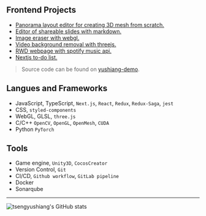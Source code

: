 ## Frontend Projects

- [Panorama layout editor for creating 3D mesh from scratch.](https://pano-to-mesh.vercel.app/)
- [Editor of shareable slides with markdown.](https://markdown-slides-editor.vercel.app/)
- [Image eraser with webgl.](https://image-eraser.vercel.app/)
- [Video background removal with threejs.](https://codesandbox.io/s/threejs-image-processing-forked-wwnc3o?file=/index.html)
- [RWD webpage with spotify music api.](https://spotify-kappa-three.vercel.app/)
- [Nextjs to-do list.](https://todolist-api-taupe.vercel.app/)

> Source code can be found on [yushiang-demo](https://github.com/orgs/yushiang-demo/repositories).

## Langues and Frameworks

- JavaScript, TypeScript, `Next.js`, `React`, `Redux`, `Redux-Saga`, `jest`
- CSS, `styled-components`
- WebGL, GLSL, `three.js`
- C/C++ `OpenCV`, `OpenGL`, `OpenMesh`, `CUDA`
- Python `PyTorch`

## Tools

- Game engine, `Unity3D`, `CocosCreator`
- Version Control, `Git`
- CI/CD, `Github workflow`, `GitLab pipeline`
- Docker
- Sonarqube
  
---
![tsengyushiang's GitHub stats](https://github-readme-stats.vercel.app/api?username=tsengyushiang&show_icons=true&theme=transparent)
